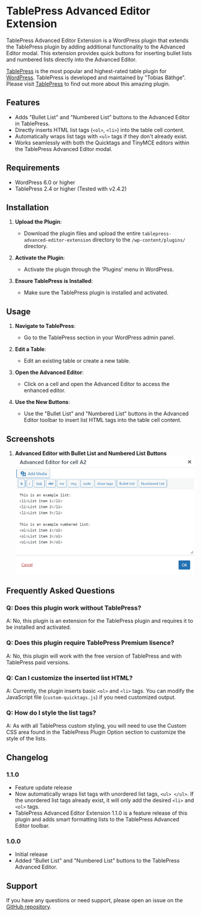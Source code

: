 # TablePress Advanced Editor Extension

TablePress Advanced Editor Extension is a WordPress plugin that extends the TablePress plugin by adding additional functionality to the Advanced Editor modal. This extension provides quick buttons for inserting bullet lists and numbered lists directly into the Advanced Editor.

[TablePress](https://tablepress.org/) is the most popular and highest-rated table plugin for [WordPress](https://wordpress.org). TablePress is developed and maintained by "Tobias Bäthge". Please visit [TablePress](https://tablepress.org/) to find out more about this amazing plugin.

## Features

- Adds "Bullet List" and "Numbered List" buttons to the Advanced Editor in TablePress.
- Directly inserts HTML list tags (`<ol>`, `<li>`) into the table cell content.
- Automatically wraps list tags with `<ul>` tags if they don't already exist.
- Works seamlessly with both the Quicktags and TinyMCE editors within the TablePress Advanced Editor modal.

## Requirements

- WordPress 6.0 or higher
- TablePress 2.4 or higher (Tested with v2.4.2)

## Installation

1. **Upload the Plugin**:
   - Download the plugin files and upload the entire `tablepress-advanced-editor-extension` directory to the `/wp-content/plugins/` directory.

2. **Activate the Plugin**:
   - Activate the plugin through the 'Plugins' menu in WordPress.

3. **Ensure TablePress is Installed**:
   - Make sure the TablePress plugin is installed and activated.

## Usage

1. **Navigate to TablePress**:
   - Go to the TablePress section in your WordPress admin panel.

2. **Edit a Table**:
   - Edit an existing table or create a new table.

3. **Open the Advanced Editor**:
   - Click on a cell and open the Advanced Editor to access the enhanced editor.

4. **Use the New Buttons**:
   - Use the "Bullet List" and "Numbered List" buttons in the Advanced Editor toolbar to insert list HTML tags into the table cell content.

## Screenshots

1. **Advanced Editor with Bullet List and Numbered List Buttons**
   ![Advanced Editor Screenshot](assets/TablePress-Advanced-Editor-Extension-Screenshot.png)

## Frequently Asked Questions

### Q: Does this plugin work without TablePress?

A: No, this plugin is an extension for the TablePress plugin and requires it to be installed and activated.

### Q: Does this plugin require TablePress Premium lisence?

A: No, this plugin will work with the free version of TablePress and with TablePress paid versions.

### Q: Can I customize the inserted list HTML?

A: Currently, the plugin inserts basic `<ol>` and `<li>` tags. You can modify the JavaScript file (`custom-quicktags.js`) if you need customized output.

### Q: How do I style the list tags?

A: As with all TablePress custom styling, you will need to use the Custom CSS area found in the TablePress Plugin Option section to customize the style of the lists.

## Changelog

### 1.1.0

- Feature update release
- Now automatically wraps list tags with unordered list tags,  `<ul> </ul>`. If the unordered list tags already exist, it will only add the desired `<li>` and `<ol>` tags.
- TablePress Advanced Editor Extension 1.1.0 is a feature release of this plugin and adds smart formatting lists to the TablePress Advanced Editor toolbar.

### 1.0.0

- Initial release
- Added "Bullet List" and "Numbered List" buttons to the TablePress Advanced Editor.

## Support

If you have any questions or need support, please open an issue on the [GitHub repository](https://github.com/reactivewebstudio/tablepress-advanced-editor-extension/issues).
